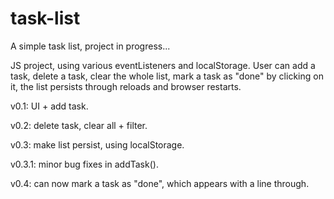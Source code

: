 # task-list
A simple task list, project in progress...

JS project, using various eventListeners and localStorage. User can add a task, delete a task, clear the whole list, mark a task as "done" by clicking on it, the list persists through reloads and browser restarts. 

v0.1: UI + add task.

v0.2: delete task, clear all + filter.

v0.3: make list persist, using localStorage.

v0.3.1: minor bug fixes in addTask().

v0.4: can now mark a task as "done", which appears with a line through.
